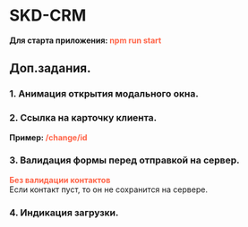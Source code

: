 # SKD-CRM

**Для старта приложения: <span style="color: tomato">npm run start</span>**

## Доп.задания.

### 1. Анимация открытия модального окна.

### 2. Ссылка на карточку клиента.

**Пример: <span style="color: tomato">/change/id</span>**

### 3. Валидация формы перед отправкой на сервер.

<span style="color: tomato">**Без валидации контактов**</span>  
 Если контакт пуст, то он не сохранится на сервере.

### 4. Индикация загрузки.
